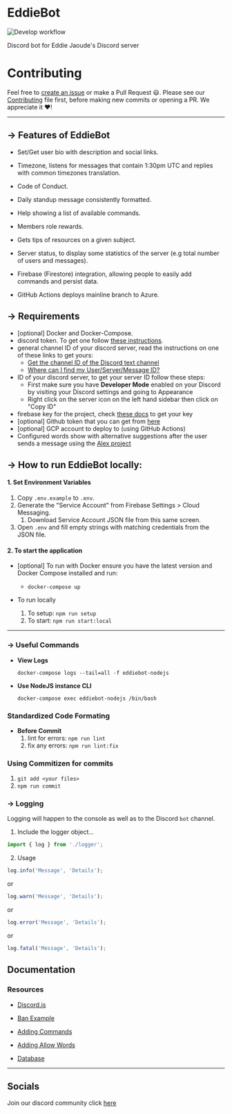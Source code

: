 # EddieBot

![Develop workflow](https://github.com/EddieJaoudeCommunity/EddieBot/workflows/develop/badge.svg)

Discord bot for Eddie Jaoude's Discord server

# Contributing

Feel free to [create an issue](https://github.com/EddieJaoudeCommunity/EddieBot/issues) or make a Pull Request 😃. Please see our [Contributing](CONTRIBUTING.md) file first, before making new commits or opening a PR. We appreciate it ❤️!

---

## → Features of EddieBot

- Set/Get user bio with description and social links.

- Timezone, listens for messages that contain 1:30pm UTC and replies with common timezones translation.

- Code of Conduct.

- Daily standup message consistently formatted.

- Help showing a list of available commands.

- Members role rewards.

- Gets tips of resources on a given subject.

- Server status, to display some statistics of the server (e.g total number of users and messages).

- Firebase (Firestore) integration, allowing people to easily add commands and persist data.

- GitHub Actions deploys mainline branch to Azure.

## → Requirements

- [optional] Docker and Docker-Compose.
- discord token. To get one follow [these instructions](https://discordjs.guide/preparations/setting-up-a-bot-application.html#creating-your-bot).
- general channel ID of your discord server, read the instructions on one of these links to get yours:
  - [Get the channel ID of the Discord text channel](https://github.com/Chikachi/DiscordIntegration/wiki/How-to-get-a-token-and-channel-ID-for-Discord#get-the-channel-id-of-the-discord-text-channel)
  - [Where can I find my User/Server/Message ID?](https://support.discord.com/hc/en-us/articles/206346498-Where-can-I-find-my-User-Server-Message-ID-)
- ID of your discord server, to get your server ID follow these steps:
  - First make sure you have **Developer Mode** enabled on your Discord by visiting your Discord settings and going to Appearance
  - Right click on the server icon on the left hand sidebar then click on "Copy ID"
- firebase key for the project, check [these docs](https://firebase.google.com/docs/admin/setup) to get your key
- [optional] Github token that you can get from [here](https://github.com/settings/tokens)
- [optional] GCP account to deploy to (using GitHub Actions)
- Configured words show with alternative suggestions after the user sends a message using the [Alex project](https://github.com/get-alex/alex)

## → How to run EddieBot locally:

#### 1. Set Environment Variables

1. Copy `.env.example` to `.env`.
2. Generate the "Service Account" from Firebase Settings > Cloud Messaging.
   1. Download Service Account JSON file from this same screen.
3. Open `.env` and fill empty strings with matching credentials from the JSON file.

#### 2. To start the application
- [optional] To run with Docker ensure you have the latest version and Docker Compose installed and run:
	- `docker-compose up`

- To run locally
  1. To setup: `npm run setup`
  2. To start: `npm run start:local`

---

### → Useful Commands

- **View Logs**

  `docker-compose logs --tail=all -f eddiebot-nodejs`

- **Use NodeJS instance CLI**

  `docker-compose exec eddiebot-nodejs /bin/bash`

### Standardized Code Formating

- **Before Commit**
  1. lint for errors: `npm run lint`
  2. fix any errors: `npm run lint:fix`

### Using Commitizen for commits
1. `git add <your files>`
2. `npm run commit`

### → Logging

Logging will happen to the console as well as to the Discord `bot` channel.

1. Include the logger object...

```typescript
import { log } from './logger';
```

2. Usage

```typescript
log.info('Message', 'Details');
```

or

```typescript
log.warn('Message', 'Details');
```

or

```typescript
log.error('Message', 'Details');
```

or

```typescript
log.fatal('Message', 'Details');
```

## Documentation
### Resources
- [Discord.js](https://discordjs.guide/)

- [Ban Example](docs/banexample.md)

- [Adding Commands](docs/addcommand.md)

- [Adding Allow Words](docs/allowedwords.md)

- [Database](docs/database.md)

---

## Socials

Join our discord community click [here](https://discord.gg/jZQs6Wu)
